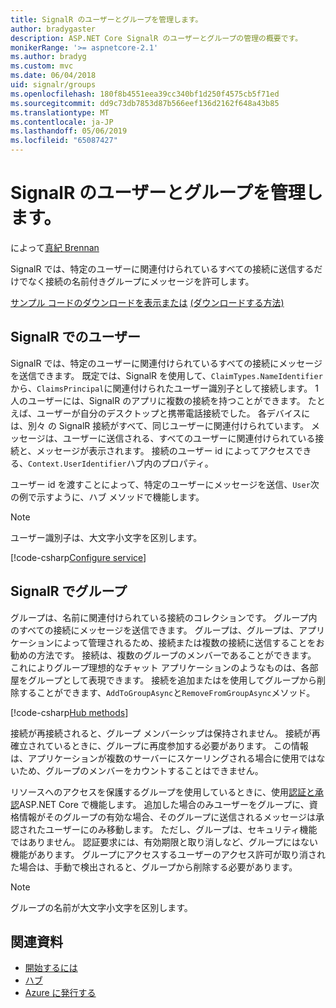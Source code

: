 ```yaml
---
title: SignalR のユーザーとグループを管理します。
author: bradygaster
description: ASP.NET Core SignalR のユーザーとグループの管理の概要です。
monikerRange: '>= aspnetcore-2.1'
ms.author: bradyg
ms.custom: mvc
ms.date: 06/04/2018
uid: signalr/groups
ms.openlocfilehash: 180f8b4551eea39cc340bf1d250f4575cb5f71ed
ms.sourcegitcommit: dd9c73db7853d87b566eef136d2162f648a43b85
ms.translationtype: MT
ms.contentlocale: ja-JP
ms.lasthandoff: 05/06/2019
ms.locfileid: "65087427"
---
```

# <a name="manage-users-and-groups-in-signalr"></a>SignalR のユーザーとグループを管理します。

によって[真紀 Brennan](https://github.com/BrennanConroy)

SignalR では、特定のユーザーに関連付けられているすべての接続に送信するだけでなく接続の名前付きグループにメッセージを許可します。

[サンプル コードのダウンロードを表示または](https://github.com/aspnet/AspNetCore.Docs/tree/master/aspnetcore/signalr/groups/sample/) [(ダウンロードする方法)](xref:index#how-to-download-a-sample)

## <a name="users-in-signalr"></a>SignalR でのユーザー

SignalR では、特定のユーザーに関連付けられているすべての接続にメッセージを送信できます。 既定では、SignalR を使用して、`ClaimTypes.NameIdentifier`から、`ClaimsPrincipal`に関連付けられたユーザー識別子として接続します。 1 人のユーザーには、SignalR のアプリに複数の接続を持つことができます。 たとえば、ユーザーが自分のデスクトップと携帯電話接続でした。 各デバイスには、別々 の SignalR 接続がすべて、同じユーザーに関連付けられています。 メッセージは、ユーザーに送信される、すべてのユーザーに関連付けられている接続と、メッセージが表示されます。 接続のユーザー id によってアクセスできる、`Context.UserIdentifier`ハブ内のプロパティ。

ユーザー id を渡すことによって、特定のユーザーにメッセージを送信、`User`次の例で示すように、ハブ メソッドで機能します。

> [!NOTE]
> ユーザー識別子は、大文字小文字を区別します。

[!code-csharp[Configure service](groups/sample/hubs/chathub.cs?range=29-32)]

## <a name="groups-in-signalr"></a>SignalR でグループ

グループは、名前に関連付けられている接続のコレクションです。 グループ内のすべての接続にメッセージを送信できます。 グループは、グループは、アプリケーションによって管理されるため、接続または複数の接続に送信することをお勧めの方法です。 接続は、複数のグループのメンバーであることができます。 これによりグループ理想的なチャット アプリケーションのようなものは、各部屋をグループとして表現できます。 接続を追加またはを使用してグループから削除することができます、`AddToGroupAsync`と`RemoveFromGroupAsync`メソッド。

[!code-csharp[Hub methods](groups/sample/hubs/chathub.cs?range=15-27)]

接続が再接続されると、グループ メンバーシップは保持されません。 接続が再確立されているときに、グループに再度参加する必要があります。 この情報は、アプリケーションが複数のサーバーにスケーリングされる場合に使用ではないため、グループのメンバーをカウントすることはできません。

リソースへのアクセスを保護するグループを使用しているときに、使用[認証と承認](xref:signalr/authn-and-authz)ASP.NET Core で機能します。 追加した場合のみユーザーをグループに、資格情報がそのグループの有効な場合、そのグループに送信されるメッセージは承認されたユーザーにのみ移動します。 ただし、グループは、セキュリティ機能ではありません。 認証要求には、有効期限と取り消しなど、グループにはない機能があります。 グループにアクセスするユーザーのアクセス許可が取り消された場合は、手動で検出されると、グループから削除する必要があります。

> [!NOTE]
> グループの名前が大文字小文字を区別します。

## <a name="related-resources"></a>関連資料

* [開始するには](xref:tutorials/signalr)
* [ハブ](xref:signalr/hubs)
* [Azure に発行する](xref:signalr/publish-to-azure-web-app)
